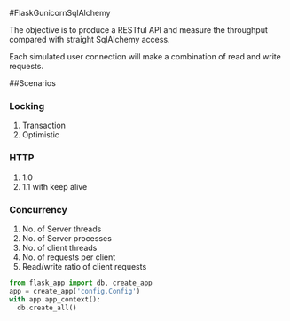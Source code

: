 #FlaskGunicornSqlAlchemy

The objective is to produce a RESTful API and measure the throughput compared with straight SqlAlchemy access.

Each simulated user connection will make a combination of read and write requests.

##Scenarios

### Locking

1. Transaction
1. Optimistic

### HTTP
1. 1.0
1. 1.1 with keep alive

### Concurrency
1. No. of Server threads
1. No. of Server processes
1. No. of client threads
1. No. of requests per client
1. Read/write ratio of client requests

```Python
from flask_app import db, create_app
app = create_app('config.Config')
with app.app_context():
  db.create_all()
```